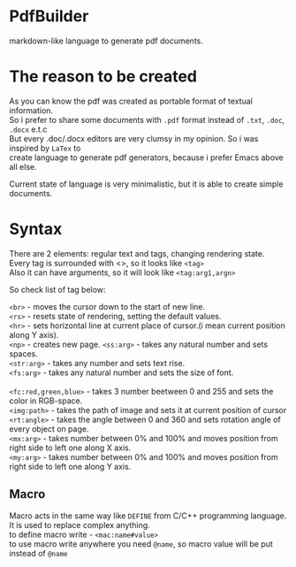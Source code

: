 # PdfBuilder
markdown-like language to generate pdf documents.

# The reason to be created
As you can know the pdf was created as portable format of textual information.<br>
So i prefer to share some documents with ```.pdf``` format instead of ```.txt```, ```.doc```, ```.docx``` e.t.c<br>
But every .doc/.docx editors are very clumsy in my opinion. So i was inspired by ```LaTex``` to<br>
create language to generate pdf generators, because i prefer Emacs above all else.

Current state of language is very minimalistic, but it is able to create simple documents.

# Syntax
There are 2 elements: regular text and tags, changing rendering state.<br>
Every tag is surrounded with <>, so it looks like ```<tag>```<br>
Also it can have arguments, so it will look like ```<tag:arg1,argn>```<br>

So check list of tag below:<br>

```<br>``` - moves the cursor down to the start of new line.<br>
```<rs>``` - resets state of rendering, setting the default values.<br>
```<hr>``` - sets horizontal line at current place of cursor.(i mean current position along Y axis).<br>
```<np>``` - creates new page.
```<ss:arg>```  - takes any natural number and sets spaces.<br>
```<str:arg>``` - takes any number and sets text rise.<br>
```<fs:arg>```  - takes any natural number and sets the size of font.<br>  
```<fc:red,green,blue>``` - takes 3 number beetween 0 and 255 and sets the color in RGB-space.<br>
```<img:path>``` - takes the path of image and sets it at current position of cursor<br>
```<rt:angle>``` - takes the angle between 0 and 360 and sets rotation angle of every object on page.<br>
```<mx:arg>``` - takes number between 0% and 100% and moves position from right side to left one along X axis.<br>
```<my:arg>``` - takes number between 0% and 100% and moves position from right side to left one along Y axis.<br>

## Macro
Macro acts in the same way like ```DEFINE``` from C/C++ programming language. It is used to replace complex anything.<br>
to define macro write - ```<mac:name#value>``` <br>
to use macro write anywhere you need ```@name```, so macro value will be put instead of ```@name```
